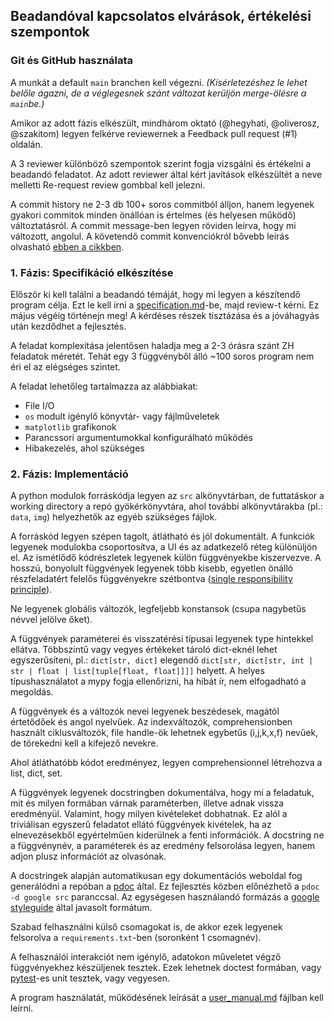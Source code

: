 ## Beadandóval kapcsolatos elvárások, értékelési szempontok

### Git és GitHub használata

A munkát a default `main` branchen kell végezni.
*(Kísérletezéshez le lehet belőle ágazni, de a véglegesnek szánt változat kerüljön merge-ölésre a `main`be.)*

Amikor az adott fázis elkészült, mindhárom oktató (@hegyhati, @oliverosz, @szakitom) legyen felkérve reviewernek a Feedback pull request (#1) oldalán.

A 3 reviewer különböző szempontok szerint fogja vizsgálni és értékelni a beadandó feladatot.
Az adott reviewer által kért javítások elkészültét a neve melletti Re-request review gombbal kell jelezni.

A commit history ne 2-3 db 100+ soros commitból álljon, hanem legyenek gyakori commitok minden önállóan is értelmes (és helyesen működő) változtatásról.
A commit message-ben legyen röviden leírva, hogy mi változott, angolul.
A követendő commit konvenciókról bővebb leírás olvasható [ebben a cikkben](https://cbea.ms/git-commit/).

### 1. Fázis: Specifikáció elkészítése

Először ki kell találni a beadandó témáját, hogy mi legyen a készítendő program célja.
Ezt le kell írni a [specification.md](specification.md)-be, majd review-t kérni.
Ez május végéig történejn meg!
A kérdéses részek tisztázása és a jóváhagyás után kezdődhet a fejlesztés.

A feladat komplexitása jelentősen haladja meg a 2-3 órásra szánt ZH feladatok méretét.
Tehát egy 3 függvényből álló ~100 soros program nem éri el az elégséges szintet.

A feladat lehetőleg tartalmazza az alábbiakat:
- File I/O
- `os` modult igénylő könyvtár- vagy fájlműveletek
- `matplotlib` grafikonok
- Parancssori argumentumokkal konfigurálható működés
- Hibakezelés, ahol szükséges

### 2. Fázis: Implementáció

A python modulok forráskódja legyen az `src` alkönyvtárban, de futtatáskor a working directory a repó gyökérkönyvtára, ahol további alkönyvtárakba (pl.: `data`, `img`) helyezhetők az egyéb szükséges fájlok.

A forráskód legyen szépen tagolt, átlátható és jól dokumentált.
A funkciók legyenek modulokba csoportosítva, a UI és az adatkezelő réteg különüljön el.
Az ismétlődő kódrészletek legyenek külön függvényekbe kiszervezve.
A hosszú, bonyolult függvények legyenek több kisebb, egyetlen önálló részfeladatért felelős függvényekre szétbontva ([single responsibility principle](https://en.wikipedia.org/wiki/Single-responsibility_principle)).

Ne legyenek globális változók, legfeljebb konstansok (csupa nagybetűs névvel jelölve őket).

A függvények paraméterei és visszatérési típusai legyenek type hintekkel ellátva.
Többszintű vagy vegyes értékeket tároló dict-eknél lehet egyszerűsíteni, pl.: `dict[str, dict]` elegendő `dict[str, dict[str, int | str | float | list[tuple[float, float]]]]` helyett.
A helyes típushasználatot a mypy fogja ellenőrizni, ha hibát ír, nem elfogadható a megoldás.

A függvények és a változók nevei legyenek beszédesek, magától értetődőek és angol nyelvűek.
Az indexváltozók, comprehensionben használt ciklusváltozók, file handle-ök lehetnek egybetűs (i,j,k,x,f) nevűek, de törekedni kell a kifejező nevekre.

Ahol átláthatóbb kódot eredményez, legyen comprehensionnel létrehozva a list, dict, set.

A függvények legyenek docstringben dokumentálva, hogy mi a feladatuk, mit és milyen formában várnak paraméterben, illetve adnak vissza eredményül.
Valamint, hogy milyen kivételeket dobhatnak.
Ez alól a triviálisan egyszerű feladatot ellátó függvények kivételek, ha az elnevezésekből egyértelműen kiderülnek a fenti információk.
A docstring ne a függvénynév, a paraméterek és az eredmény felsorolása legyen, hanem adjon plusz információt az olvasónak.

A docstringek alapján automatikusan egy dokumentációs weboldal fog generálódni a repóban a [pdoc](https://pdoc.dev) által.
Ez fejlesztés közben előnézhető a `pdoc -d google src` paranccsal.
Az egységesen használandó formázás a [google styleguide](https://google.github.io/styleguide/pyguide.html#38-comments-and-docstrings) által javasolt formátum.

Szabad felhasználni külső csomagokat is, de akkor ezek legyenek felsorolva a `requirements.txt`-ben (soronként 1 csomagnév).

A felhasználói interakciót nem igénylő, adatokon műveletet végző függvényekhez készüljenek tesztek.
Ezek lehetnek doctest formában, vagy [pytest](https://pytest.org)-es unit tesztek, vagy vegyesen.

A program használatát, működésének leírását a [user_manual.md](user_manual.md) fájlban kell leírni.

